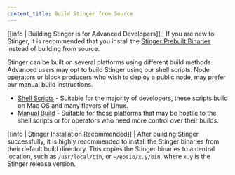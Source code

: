 ```yaml
---
content_title: Build Stinger from Source
---
```


[[info | Building Stinger is for Advanced Developers]]
| If you are new to Stinger, it is recommended that you install the [Stinger Prebuilt Binaries](../00_install-prebuilt-binaries.md) instead of building from source.

Stinger can be built on several platforms using different build methods. Advanced users may opt to build Stinger using our shell scripts. Node operators or block producers who wish to deploy a public node, may prefer our manual build instructions.

* [Shell Scripts](01_shell-scripts/index.md) - Suitable for the majority of developers, these scripts build on Mac OS and many flavors of Linux.
* [Manual Build](02_manual-build/index.md) - Suitable for those platforms that may be hostile to the shell scripts or for operators who need more control over their builds.

[[info | Stinger Installation Recommended]]
| After building Stinger successfully, it is highly recommended to install the Stinger binaries from their default build directory. This copies the Stinger binaries to a central location, such as `/usr/local/bin`, or `~/eosio/x.y/bin`, where `x.y` is the Stinger release version.
